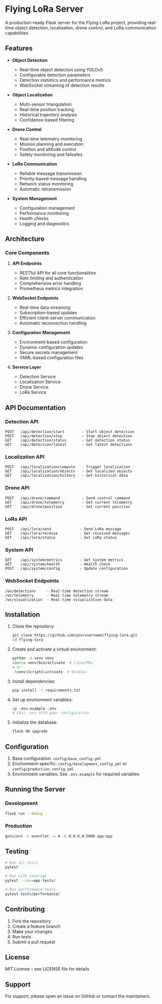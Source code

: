 # Flying LoRa Server

A production-ready Flask server for the Flying LoRa project, providing real-time object detection, localization, drone control, and LoRa communication capabilities.

## Features

- **Object Detection**
  - Real-time object detection using YOLOv5
  - Configurable detection parameters
  - Detection statistics and performance metrics
  - WebSocket streaming of detection results

- **Object Localization**
  - Multi-sensor triangulation
  - Real-time position tracking
  - Historical trajectory analysis
  - Confidence-based filtering

- **Drone Control**
  - Real-time telemetry monitoring
  - Mission planning and execution
  - Position and altitude control
  - Safety monitoring and failsafes

- **LoRa Communication**
  - Reliable message transmission
  - Priority-based message handling
  - Network status monitoring
  - Automatic retransmission

- **System Management**
  - Configuration management
  - Performance monitoring
  - Health checks
  - Logging and diagnostics

## Architecture

### Core Components

1. **API Endpoints**
   - RESTful API for all core functionalities
   - Rate limiting and authentication
   - Comprehensive error handling
   - Prometheus metrics integration

2. **WebSocket Endpoints**
   - Real-time data streaming
   - Subscription-based updates
   - Efficient client-server communication
   - Automatic reconnection handling

3. **Configuration Management**
   - Environment-based configuration
   - Dynamic configuration updates
   - Secure secrets management
   - YAML-based configuration files

4. **Service Layer**
   - Detection Service
   - Localization Service
   - Drone Service
   - LoRa Service

## API Documentation

### Detection API

```
POST   /api/detection/start        - Start object detection
POST   /api/detection/stop         - Stop object detection
GET    /api/detection/status       - Get detection status
GET    /api/detection/latest       - Get latest detections
```

### Localization API

```
POST   /api/localization/compute   - Trigger localization
GET    /api/localization/objects   - Get localized objects
GET    /api/localization/history   - Get historical data
```

### Drone API

```
POST   /api/drone/command          - Send control command
GET    /api/drone/telemetry        - Get current telemetry
GET    /api/drone/position         - Get current position
```

### LoRa API

```
POST   /api/lora/send             - Send LoRa message
GET    /api/lora/receive          - Get received messages
GET    /api/lora/status           - Get LoRa status
```

### System API

```
GET    /api/system/metrics        - Get system metrics
GET    /api/system/health         - Health check
POST   /api/system/config         - Update configuration
```

### WebSocket Endpoints

```
/ws/detections     - Real-time detection stream
/ws/telemetry      - Real-time telemetry stream
/ws/visualization  - Real-time visualization data
```

## Installation

1. Clone the repository:
   ```bash
   git clone https://github.com/yourusername/flying-lora.git
   cd flying-lora
   ```

2. Create and activate a virtual environment:
   ```bash
   python -m venv venv
   source venv/bin/activate  # Linux/Mac
   # or
   .\venv\Scripts\activate  # Windows
   ```

3. Install dependencies:
   ```bash
   pip install -r requirements.txt
   ```

4. Set up environment variables:
   ```bash
   cp .env.example .env
   # Edit .env with your configuration
   ```

5. Initialize the database:
   ```bash
   flask db upgrade
   ```

## Configuration

1. Base configuration: `config/base_config.yml`
2. Environment-specific: `config/development_config.yml` or `config/production_config.yml`
3. Environment variables: See `.env.example` for required variables

## Running the Server

### Development

```bash
flask run --debug
```

### Production

```bash
gunicorn -k eventlet -w 4 -b 0.0.0.0:5000 app:app
```

## Testing

```bash
# Run all tests
pytest

# Run with coverage
pytest --cov=app tests/

# Run performance tests
pytest tests/performance/
```

## Contributing

1. Fork the repository
2. Create a feature branch
3. Make your changes
4. Run tests
5. Submit a pull request

## License

MIT License - see LICENSE file for details

## Support

For support, please open an issue on GitHub or contact the maintainers.